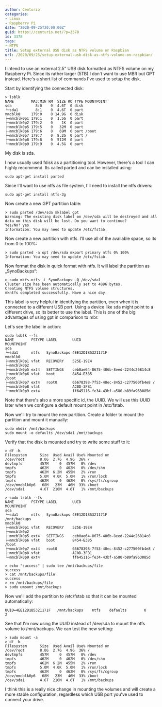 ```yaml
---
author: Centurio
categories:
- Linux
- Raspberry Pi
date: "2020-09-25T20:00:00Z"
guid: https://centurio.net/?p=3378
id: 3378
tags:
- NTFS
title: Setup external USB disk as NTFS volume on Raspbian
url: /2020/09/25/setup-external-usb-disk-as-ntfs-volume-on-raspbian/
---
```

I intend to use an external 2.5" USB disk formatted as NTFS volume on my Raspberry Pi. Since its rather larger (5TB) I don't want to use MBR but GPT instead. Here's a short list of commands I've used to setup the disk.

Start by identifying the connected disk:

```
> lsblk
NAME        MAJ:MIN RM  SIZE RO TYPE MOUNTPOINT
sda           8:0    0  4.6T  0 disk
└─sda1        8:1    0  4.6T  0 part
mmcblk0     179:0    0 14.9G  0 disk
├─mmcblk0p1 179:1    0  1.5G  0 part
├─mmcblk0p2 179:2    0    1K  0 part
├─mmcblk0p5 179:5    0   32M  0 part
├─mmcblk0p6 179:6    0   69M  0 part /boot
├─mmcblk0p7 179:7    0  8.2G  0 part /
├─mmcblk0p8 179:8    0  512M  0 part
└─mmcblk0p9 179:9    0  4.5G  0 part
```

My disk is sda. 

I now usually used fdisk as a partitioning tool. However, there's a tool I can highly recommend. Its called parted and can be installed using:

```
sudo apt-get install parted
```

Since I'll want to use ntfs as file system, I'll need to install the ntfs drivers:

```
sudo apt-get install ntfs-3g
```

Now create a new GPT partition table:

```
> sudo parted /dev/sda mklabel gpt
Warning: The existing disk label on /dev/sda will be destroyed and all data on this disk will be lost. Do you want to continue?
Yes/No? yes
Information: You may need to update /etc/fstab.
```

Now create a new partition with ntfs. I'll use all of the available space, so its from 0 to 100%:

```
> sudo parted -a opt /dev/sda mkpart primary ntfs 0% 100%
Information: You may need to update /etc/fstab.
```

Now format the disk in quick format with ntfs. It will label the partition as &#8222;SynoBackups&#8220;:

```
> sudo mkfs.ntfs -L SynoBackups -Q /dev/sda1
Cluster size has been automatically set to 4096 bytes.
Creating NTFS volume structures.
mkntfs completed successfully. Have a nice day.
```

This label is very helpful in identifying the partition, even when it is connected to a different USB port. Using a device like sda might point to a different drive, so its better to use the label. This is one of the big advantages of using gpt in comparison to mbr.

Let's see the label in action:

```
sudo lsblk --fs
NAME        FSTYPE LABEL       UUID                                 MOUNTPOINT
sda
└─sda1      ntfs   SynoBackups 4EE12D1B5321171F
mmcblk0
├─mmcblk0p1 vfat   RECOVERY    525E-19E4
├─mmcblk0p2
├─mmcblk0p5 ext4   SETTINGS    ceb0ae64-8675-406b-8eed-2244c26814c8
├─mmcblk0p6 vfat   boot        8454-E385                            /boot
├─mmcblk0p7 ext4   root0       65678398-7f53-48ec-8452-c277500fb4e8 /
├─mmcblk0p8 vfat               AC0D-3FB1
└─mmcblk0p9 ext4               ff645116-fe34-43bf-a580-b89fa963085d
```

Note that there's also a more specific id, the UUID. We will use this UUID later when we configure a default mount point in /etc/fstab.

Now we'll try to mount the new partition. Create a folder to mount the partition and mount it manually:

```
sudo mkdir /mnt/backups
sudo mount -o defaults /dev/sda1 /mnt/backups
```

Verify that the disk is mounted and try to write some stuff to it:

```
> df -h
Filesystem      Size  Used Avail Use% Mounted on
/dev/root       8.0G  2.7G  4.9G  36% /
devtmpfs        457M     0  457M   0% /dev
tmpfs           462M     0  462M   0% /dev/shm
tmpfs           462M  6.2M  455M   2% /run
tmpfs           5.0M  4.0K  5.0M   1% /run/lock
tmpfs           462M     0  462M   0% /sys/fs/cgroup
/dev/mmcblk0p6   68M   23M   46M  33% /boot
/dev/sda1       4.6T  210M  4.6T   1% /mnt/backups

> sudo lsblk --fs
NAME        FSTYPE LABEL       UUID                                 MOUNTPOINT
sda
└─sda1      ntfs   SynoBackups 4EE12D1B5321171F                     /mnt/backups
mmcblk0
├─mmcblk0p1 vfat   RECOVERY    525E-19E4
├─mmcblk0p2
├─mmcblk0p5 ext4   SETTINGS    ceb0ae64-8675-406b-8eed-2244c26814c8
├─mmcblk0p6 vfat   boot        8454-E385                            /boot
├─mmcblk0p7 ext4   root0       65678398-7f53-48ec-8452-c277500fb4e8 /
├─mmcblk0p8 vfat               AC0D-3FB1
└─mmcblk0p9 ext4               ff645116-fe34-43bf-a580-b89fa963085d

> echo "success" | sudo tee /mnt/backups/file
success
> cat /mnt/backups/file
success
> rm /mnt/backups/file
> sudo umount /mnt/backups
```

Now we'll add the partition to /etc/fstab so that it can be mounted automatically:

```
UUID=4EE12D1B5321171F   /mnt/backups    ntfs    defaults        0       2
```

See that I'm now using the UUID instead of /dev/sda to mount the ntfs volume to /mnt/backups. We can test the new setting:

```
> sudo mount -a
> df -h
Filesystem      Size  Used Avail Use% Mounted on
/dev/root       8.0G  2.7G  4.9G  36% /
devtmpfs        457M     0  457M   0% /dev
tmpfs           462M     0  462M   0% /dev/shm
tmpfs           462M  6.2M  455M   2% /run
tmpfs           5.0M  4.0K  5.0M   1% /run/lock
tmpfs           462M     0  462M   0% /sys/fs/cgroup
/dev/mmcblk0p6   68M   23M   46M  33% /boot
/dev/sda1       4.6T  210M  4.6T   1% /mnt/backups
```

I think this is a really nice change in mounting the volumes and will create a more stable configuration, regardless which USB port you've used to connect your drive.